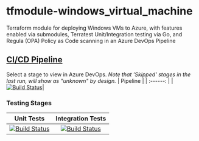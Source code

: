 # tfmodule-windows_virtual_machine
Terraform module for deploying Windows VMs to Azure, with features enabled via submodules, Terratest Unit/Integration testing via Go, and Regula (OPA) Policy as Code scanning in an Azure DevOps Pipeline
## [CI/CD Pipeline](https://dev.azure.com/wesleytrust/Terraform/_build?definitionId=63)
Select a stage to view in Azure DevOps. *Note that 'Skipped' stages in the last run, will show as "unknown" by design.*
| Pipeline |
| :------: |
|[![Build Status](https://dev.azure.com/wesleytrust/Terraform/_apis/build/status/Modules/Deployments/tfmodule-windows_virtual_machine?repoName=wesley-trust%2Ftfmodule-windows_virtual_machine&branchName=main)](https://dev.azure.com/wesleytrust/Terraform/_build/latest?definitionId=63&repoName=wesley-trust%2Ftfmodule-windows_virtual_machine&branchName=main)|
### Testing Stages
| Unit Tests | Integration Tests |
|  :-------: | :---------------: |
|[![Build Status](https://dev.azure.com/wesleytrust/Terraform/_apis/build/status/Modules/Deployments/tfmodule-windows_virtual_machine?repoName=wesley-trust%2Ftfmodule-windows_virtual_machine&branchName=main&stageName=Unit)](https://dev.azure.com/wesleytrust/Terraform/_build/latest?definitionId=63&repoName=wesley-trust%2Ftfmodule-windows_virtual_machine&branchName=main)|[![Build Status](https://dev.azure.com/wesleytrust/Terraform/_apis/build/status/Modules/Deployments/tfmodule-windows_virtual_machine?repoName=wesley-trust%2Ftfmodule-windows_virtual_machine&branchName=main&stageName=Integration)](https://dev.azure.com/wesleytrust/Terraform/_build/latest?definitionId=63&repoName=wesley-trust%2Ftfmodule-windows_virtual_machine&branchName=main)|